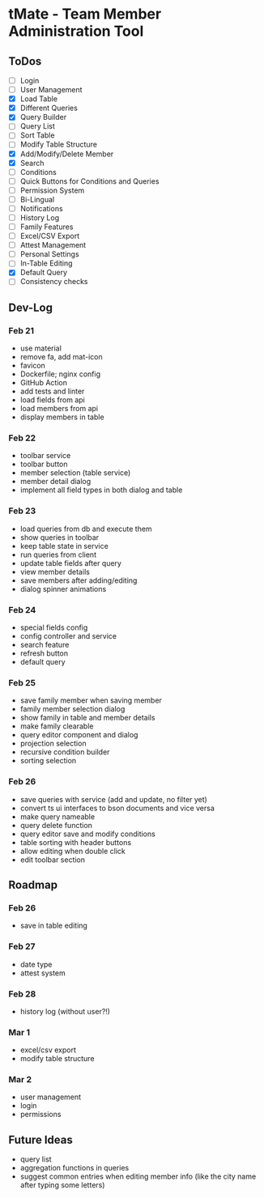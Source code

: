 # tMate - Team Member Administration Tool

## ToDos

 - [ ] Login
 - [ ] User Management
 - [x] Load Table
 - [x] Different Queries
 - [x] Query Builder
 - [ ] Query List
 - [ ] Sort Table
 - [ ] Modify Table Structure
 - [x] Add/Modify/Delete Member
 - [x] Search
 - [ ] Conditions
 - [ ] Quick Buttons for Conditions and Queries
 - [ ] Permission System
 - [ ] Bi-Lingual
 - [ ] Notifications
 - [ ] History Log
 - [ ] Family Features
 - [ ] Excel/CSV Export
 - [ ] Attest Management
 - [ ] Personal Settings
 - [ ] In-Table Editing
 - [x] Default Query
 - [ ] Consistency checks

## Dev-Log

### Feb 21

- use material
- remove fa, add mat-icon
- favicon
- Dockerfile; nginx config
- GitHub Action
- add tests and linter
- load fields from api
- load members from api
- display members in table

### Feb 22

- toolbar service
- toolbar button
- member selection (table service)
- member detail dialog
- implement all field types in both dialog and table

### Feb 23

- load queries from db and execute them
- show queries in toolbar
- keep table state in service
- run queries from client
- update table fields after query
- view member details
- save members after adding/editing
- dialog spinner animations

### Feb 24

- special fields config
- config controller and service
- search feature
- refresh button
- default query

### Feb 25

- save family member when saving member
- family member selection dialog
- show family in table and member details
- make family clearable
- query editor component and dialog
- projection selection
- recursive condition builder
- sorting selection

### Feb 26

- save queries with service (add and update, no filter yet)
- convert ts ui interfaces to bson documents and vice versa
- make query nameable
- query delete function
- query editor save and modify conditions
- table sorting with header buttons
- allow editing when double click
- edit toolbar section

## Roadmap

### Feb 26

- save in table editing

### Feb 27

- date type
- attest system

### Feb 28

- history log (without user?!)

### Mar 1

- excel/csv export
- modify table structure

### Mar 2

- user management
- login
- permissions

## Future Ideas

- query list
- aggregation functions in queries
- suggest common entries when editing member info (like the city name after typing some letters)